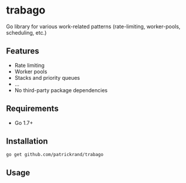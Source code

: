 # trabago
Go library for various work-related patterns (rate-limiting, worker-pools, scheduling, etc.)

## Features

- Rate limiting
- Worker pools
- Stacks and priority queues
- ...
- No third-party package dependencies

## Requirements

- Go 1.7+

## Installation

`go get github.com/patrickrand/trabago`

## Usage

```go


```